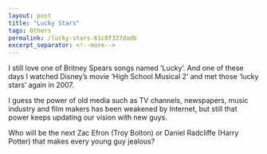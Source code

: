 ```yaml
---
layout: post
title: "Lucky Stars"
tags: Others
permalink: /lucky-stars-61c0f327dadb
excerpt_separator: <!--more-->
---
```

I still love one of Britney Spears songs named ‘Lucky’. And one of these days I watched Disney’s movie ‘High School Musical 2’ and met those ‘lucky stars’ again in 2007.

I guess the power of old media such as TV channels, newspapers, music industry and film makers has been weakened by Internet, but still that power keeps updating our vision with new guys.

Who will be the next Zac Efron (Troy Bolton) or Daniel Radcliffe (Harry Potter) that makes every young guy jealous?
<!--more-->

